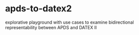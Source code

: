 # apds-to-datex2
explorative playground with use cases to examine bidirectional representability between APDS and DATEX II
